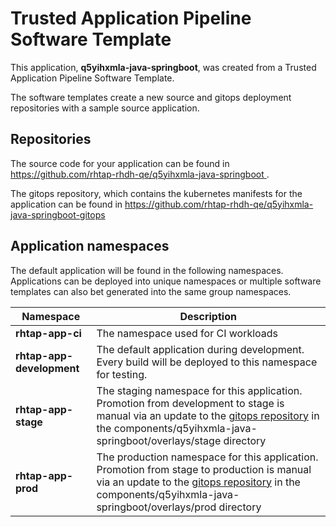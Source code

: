 # Trusted Application Pipeline Software Template

This application, **q5yihxmla-java-springboot**, was created from a Trusted Application Pipeline Software Template.

The software templates create a new source and gitops deployment repositories with a sample source application. 

## Repositories

The source code for your application can be found in [https://github.com/rhtap-rhdh-qe/q5yihxmla-java-springboot ](https://github.com/rhtap-rhdh-qe/q5yihxmla-java-springboot ).
 
The gitops repository, which contains the kubernetes manifests for the application can be found in 
[https://github.com/rhtap-rhdh-qe/q5yihxmla-java-springboot-gitops ](https://github.com/rhtap-rhdh-qe/q5yihxmla-java-springboot-gitops ) 

## Application namespaces 

The default application will be found in the following namespaces. Applications can be deployed into unique namespaces or multiple software templates can also bet generated into the same group namespaces.  

|  Namespace   |  Description   |  
| -------- | -------- |
| **rhtap-app-ci** | The namespace used for CI workloads |
| **rhtap-app-development** | The default application during development. Every build will be deployed to this namespace for testing. |
| **rhtap-app-stage** | The staging namespace for this application. Promotion from development to stage is manual via an update to the [gitops repository](https://github.com/rhtap-rhdh-qe/q5yihxmla-java-springboot-gitops ) in the components/q5yihxmla-java-springboot/overlays/stage directory |
| **rhtap-app-prod** | The production namespace for this application. Promotion from stage to production is manual via an update to the [gitops repository](https://github.com/rhtap-rhdh-qe/q5yihxmla-java-springboot-gitops ) in the components/q5yihxmla-java-springboot/overlays/prod directory |